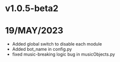 # v1.0.5-beta2

# 19/MAY/2023
- Added global switch to disable each module
- Added bot_name in config.py
- fixed music-breaking logic bug in musicObjects.py